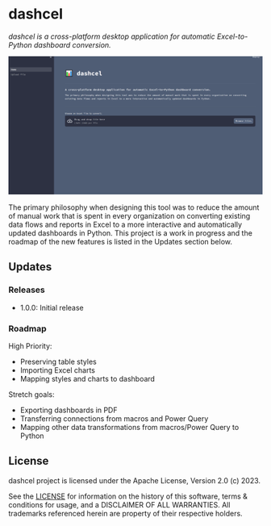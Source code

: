 # dashcel

_dashcel is a cross-platform desktop application for automatic Excel-to-Python dashboard conversion._

![demo](public/image.png)

The primary philosophy when designing this tool was to reduce the amount of manual work that is spent in every organization on converting existing data flows and reports in Excel to a more interactive and automatically updated dashboards in Python. This project is a work in progress and the roadmap of the new features is listed in the Updates section below.

## Updates
### Releases

- 1.0.0: Initial release

### Roadmap

High Priority:
- Preserving table styles
- Importing Excel charts
- Mapping styles and charts to dashboard

Stretch goals:
- Exporting dashboards in PDF
- Transferring connections from macros and Power Query
- Mapping other data transformations from macros/Power Query to Python

## License

dashcel project is licensed under the Apache License, Version 2.0 (c) 2023.

See the [LICENSE](/LICENSE) for information on the history of this software, terms & conditions for usage, and a DISCLAIMER OF ALL WARRANTIES. 
All trademarks referenced herein are property of their respective holders.
